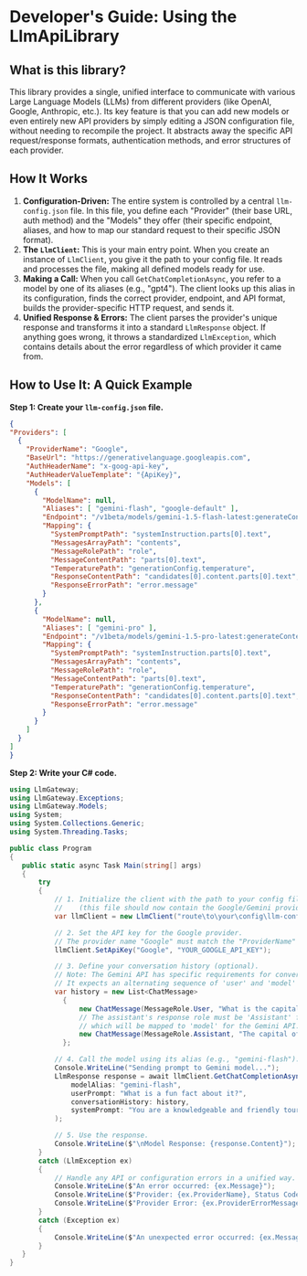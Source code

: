 
  # Developer's Guide: Using the LlmApiLibrary
 
  ## What is this library?
 
  This library provides a single, unified interface to communicate with various Large Language Models (LLMs) from different providers (like OpenAI, Google, Anthropic, etc.).
  Its key feature is that you can add new models or even entirely new API providers by simply editing a JSON configuration file, without needing to recompile the project.
  It abstracts away the specific API request/response formats, authentication methods, and error structures of each provider.
 
  ## How It Works
 
  1.  **Configuration-Driven:** The entire system is controlled by a central `llm-config.json` file. In this file, you define each "Provider" (their base URL, auth method) and the "Models" they offer (their specific endpoint, aliases, and how to map our standard request to their specific JSON format).
  2.  **The `LlmClient`:** This is your main entry point. When you create an instance of `LlmClient`, you give it the path to your config file. It reads and processes the file, making all defined models ready for use.
  3.  **Making a Call:** When you call `GetChatCompletionAsync`, you refer to a model by one of its aliases (e.g., "gpt4"). The client looks up this alias in its configuration, finds the correct provider, endpoint, and API format, builds the provider-specific HTTP request, and sends it.
  4.  **Unified Response & Errors:** The client parses the provider's unique response and transforms it into a standard `LlmResponse` object. If anything goes wrong, it throws a standardized `LlmException`, which contains details about the error regardless of which provider it came from.
 
  ## How to Use It: A Quick Example
 
  **Step 1: Create your `llm-config.json` file.**
 
  ```json
  {
  "Providers": [
    {
      "ProviderName": "Google",
      "BaseUrl": "https://generativelanguage.googleapis.com",
      "AuthHeaderName": "x-goog-api-key",
      "AuthHeaderValueTemplate": "{ApiKey}",
      "Models": [
        {
          "ModelName": null,
          "Aliases": [ "gemini-flash", "google-default" ],
          "Endpoint": "/v1beta/models/gemini-1.5-flash-latest:generateContent",
          "Mapping": {
            "SystemPromptPath": "systemInstruction.parts[0].text",
            "MessagesArrayPath": "contents",
            "MessageRolePath": "role",
            "MessageContentPath": "parts[0].text",
            "TemperaturePath": "generationConfig.temperature",
            "ResponseContentPath": "candidates[0].content.parts[0].text",
            "ResponseErrorPath": "error.message"
          }
        },
        {
          "ModelName": null,
          "Aliases": [ "gemini-pro" ],
          "Endpoint": "/v1beta/models/gemini-1.5-pro-latest:generateContent",
          "Mapping": {
            "SystemPromptPath": "systemInstruction.parts[0].text",
            "MessagesArrayPath": "contents",
            "MessageRolePath": "role",
            "MessageContentPath": "parts[0].text",
            "TemperaturePath": "generationConfig.temperature",
            "ResponseContentPath": "candidates[0].content.parts[0].text",
            "ResponseErrorPath": "error.message"
          }
        }
      ]
    }
  ]
}
  ```
 
  **Step 2: Write your C# code.**
 
 ```csharp
 using LlmGateway;
using LlmGateway.Exceptions;
using LlmGateway.Models;
using System;
using System.Collections.Generic;
using System.Threading.Tasks;

public class Program
{
    public static async Task Main(string[] args)
    {
        try
        {
            // 1. Initialize the client with the path to your config file 
            //    (this file should now contain the Google/Gemini provider configuration).
            var llmClient = new LlmClient("route\to\your\config\llm-config.json");

            // 2. Set the API key for the Google provider.
            // The provider name "Google" must match the "ProviderName" in your JSON.
            llmClient.SetApiKey("Google", "YOUR_GOOGLE_API_KEY");

            // 3. Define your conversation history (optional).
            // Note: The Gemini API has specific requirements for conversation history roles.
            // It expects an alternating sequence of 'user' and 'model' roles.
            var history = new List<ChatMessage>
              {
                  new ChatMessage(MessageRole.User, "What is the capital of Spain?"),
                  // The assistant's response role must be 'Assistant' for our library, 
                  // which will be mapped to 'model' for the Gemini API.
                  new ChatMessage(MessageRole.Assistant, "The capital of Spain is Madrid.")
              };

            // 4. Call the model using its alias (e.g., "gemini-flash").
            Console.WriteLine("Sending prompt to Gemini model...");
            LlmResponse response = await llmClient.GetChatCompletionAsync(
                modelAlias: "gemini-flash",
                userPrompt: "What is a fun fact about it?",
                conversationHistory: history,
                systemPrompt: "You are a knowledgeable and friendly tour guide."
            );

            // 5. Use the response.
            Console.WriteLine($"\nModel Response: {response.Content}");
        }
        catch (LlmException ex)
        {
            // Handle any API or configuration errors in a unified way.
            Console.WriteLine($"An error occurred: {ex.Message}");
            Console.WriteLine($"Provider: {ex.ProviderName}, Status Code: {ex.StatusCode}");
            Console.WriteLine($"Provider Error: {ex.ProviderErrorMessage}");
        }
        catch (Exception ex)
        {
            Console.WriteLine($"An unexpected error occurred: {ex.Message}");
        }
    }
}
  ```
 
